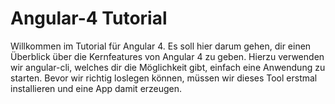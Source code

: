 # Angular-4 Tutorial

Willkommen im Tutorial für Angular 4. Es soll hier darum gehen, dir einen Überblick über die Kernfeatures von Angular 4 zu geben. Hierzu verwenden wir angular-cli, welches dir die Möglichkeit gibt, einfach eine Anwendung zu starten. Bevor wir richtig loslegen können, müssen wir dieses Tool erstmal installieren und eine App damit erzeugen.

